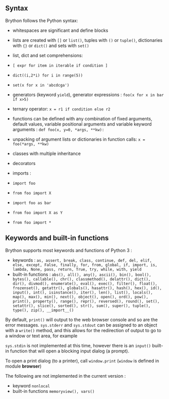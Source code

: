Syntax
------

Brython follows the Python syntax:

- whitespaces are significant and define blocks
- lists are created with `[]` or `list()`, tuples with `()` or `tuple()`, dictionaries with `{}` or `dict()` and sets with `set()`
- list, dict and set comprehensions:

 - `[ expr for item in iterable if condition ]`
 - `dict((i,2*i) for i in range(5))`
 - `set(x for x in 'abcdcga')`

- generators (keyword `yield`), generator expressions : `foo(x for x in bar if x>5)`
- ternary operator: `x = r1 if condition else r2`
- functions can be defined with any combination of fixed arguments, default values, variable positional arguments 
 and variable keyword arguments : `def foo(x, y=0, *args, **kw):`
- unpacking of argument lists or dictionaries in function calls: `x = foo(*args, **kw)`
- classes with multiple inheritance
- decorators
- imports :  
 - `import foo`
 - `from foo import X`
 - `import foo as bar`
 - `from foo import X as Y`
 - `from foo import *`

Keywords and built-in functions
-------------------------------

Brython supports most keywords and functions of Python 3 :

- keywords : `as, assert, break, class, continue, def, del, elif, else, except, False, finally, for, from, global, if, import, is, lambda, None, pass, return, True, try, while, with, yield`
- built-in functions : `abs(), all(), any(), ascii(), bin(), bool(), bytes(), callable(), chr(), classmethod(), delattr(), dict(), dir(), divmod(), enumerate(), eval(), exec(), filter(), float(), frozenset(), getattr(), globals(), hasattr(), hash(), hex(), id(), input(), int(), isinstance(), iter(), len(), list(), locals(), map(), max(), min(), next(), object(), open(), ord(), pow(), print(), property(), range(), repr(), reversed(), round(), set(), setattr(), slice(), sorted(), str(), sum(), super(), tuple(), type(), zip(), __import__()`

By default, `print()` will output to the web browser console and so are the error messages. `sys.stderr` and `sys.stdout` can be assigned to an object with a `write()` method, and this allows for the redirection of output to go to a window or text area, for example

`sys.stdin` is not implemented at this time, however there is an `input()` built-in function that will open a blocking input dialog (a prompt).

To open a print dialog (to a printer), call `window.print` (`window` is defined in module **browser**)

The following are not implemented in the current version : 

- keyword `nonlocal`
- built-in functions `memoryview(), vars()`


